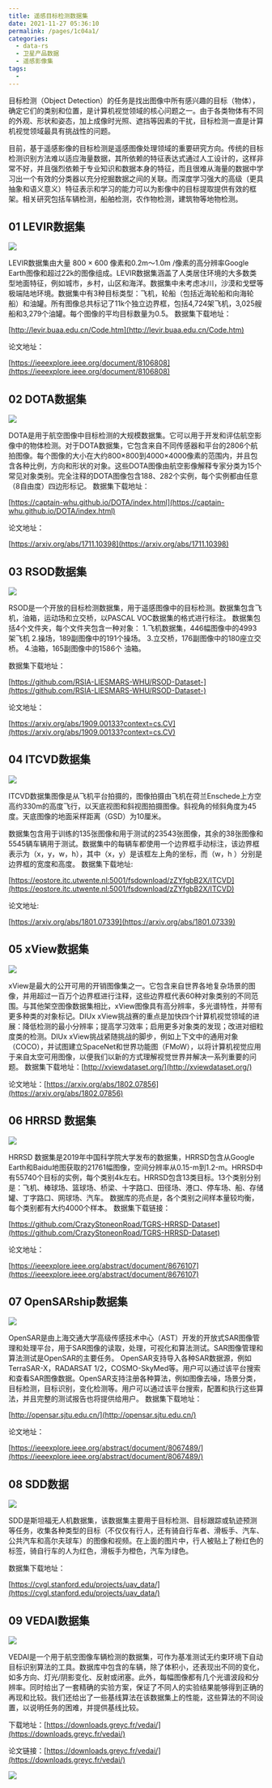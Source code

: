 ```yaml
---
title: 遥感目标检测数据集
date: 2021-11-27 05:36:10
permalink: /pages/1c04a1/
categories:
  - data-rs
  - 卫星产品数据
  - 遥感影像集
tags:
  - 
---
```



目标检测（Object Detection）的任务是找出图像中所有感兴趣的目标（物体），确定它们的类别和位置，是计算机视觉领域的核心问题之一。由于各类物体有不同的外观、形状和姿态，加上成像时光照、遮挡等因素的干扰，目标检测一直是计算机视觉领域最具有挑战性的问题。

目前，基于遥感影像的目标检测是遥感图像处理领域的重要研究方向。传统的目标检测识别方法难以适应海量数据，其所依赖的特征表达式通过人工设计的，这样非常不好，并且强烈依赖于专业知识和数据本身的特征，而且很难从海量的数据中学习出一个有效的分类器以充分挖掘数据之间的关联。而深度学习强大的高级（更具抽象和语义意义）特征表示和学习的能力可以为影像中的目标提取提供有效的框架。相关研究包括车辆检测，船舶检测，农作物检测，建筑物等地物检测。

## 01 LEVIR数据集

![](https://cdn.jsdelivr.net/gh/yunxingluoyun/blog-img/20211122090928.png)

LEVIR数据集由大量 800 × 600 像素和0.2m〜1.0m /像素的高分辨率Google Earth图像和超过22k的图像组成。LEVIR数据集涵盖了人类居住环境的大多数类型地面特征，例如城市，乡村，山区和海洋。数据集中未考虑冰川，沙漠和戈壁等极端陆地环境。数据集中有3种目标类型：飞机，轮船（包括近海轮船和向海轮船）和油罐。所有图像总共标记了11k个独立边界框，包括4,724架飞机，3,025艘船和3,279个油罐。每个图像的平均目标数量为0.5。
数据集下载地址：

[http://levir.buaa.edu.cn/Code.htm](http://levir.buaa.edu.cn/Code.htm)

论文地址：

[https://ieeexplore.ieee.org/document/8106808](https://ieeexplore.ieee.org/document/8106808)

## 02 DOTA数据集 

![](https://cdn.jsdelivr.net/gh/yunxingluoyun/blog-img/20211122090947.png)

DOTA是用于航空图像中目标检测的大规模数据集。它可以用于开发和评估航空影像中的物体检测。对于DOTA数据集，它包含来自不同传感器和平台的2806个航拍图像。每个图像的大小在大约800×800到4000×4000像素的范围内，并且包含各种比例，方向和形状的对象。这些DOTA图像由航空影像解释专家分类为15个常见对象类别。完全注释的DOTA图像包含188、282个实例，每个实例都由任意（8自由度）四边形标记。
数据集下载地址：

[https://captain-whu.github.io/DOTA/index.html](https://captain-whu.github.io/DOTA/index.html)

论文地址：

[https://arxiv.org/abs/1711.10398](https://arxiv.org/abs/1711.10398)

## 03 RSOD数据集

![](https://cdn.jsdelivr.net/gh/yunxingluoyun/blog-img/20211122091001.png)

RSOD是一个开放的目标检测数据集，用于遥感图像中的目标检测。数据集包含飞机，油箱，运动场和立交桥，以PASCAL VOC数据集的格式进行标注。
数据集包括4个文件夹，每个文件夹包含一种对象：
1.飞机数据集，446幅图像中的4993架飞机
2.操场，189副图像中的191个操场。
3.立交桥，176副图像中的180座立交桥。
4.油箱，165副图像中的1586个 油箱。

数据集下载地址：

[https://github.com/RSIA-LIESMARS-WHU/RSOD-Dataset-](https://github.com/RSIA-LIESMARS-WHU/RSOD-Dataset-)

论文地址：

[https://arxiv.org/abs/1909.00133?context=cs.CV](https://arxiv.org/abs/1909.00133?context=cs.CV)

## 04 ITCVD数据集 

![](https://cdn.jsdelivr.net/gh/yunxingluoyun/blog-img/20211122091017.png)

ITCVD数据集图像是从飞机平台拍摄的，图像拍摄由飞机在荷兰Enschede上方空高约330m的高度飞行，以天底视图和斜视图拍摄图像。斜视角的倾斜角度为45度。天底图像的地面采样距离（GSD）为10厘米。

数据集包含用于训练的135张图像和用于测试的23543张图像，其余的38张图像和5545辆车辆用于测试。数据集中的每辆车都使用一个边界框手动标注，该边界框表示为（x，y，w，h），其中（x，y）是该框左上角的坐标，而（w，h ）分别是边界框的宽度和高度。
数据集下载地址: 

[https://eostore.itc.utwente.nl:5001/fsdownload/zZYfgbB2X/ITCVD](https://eostore.itc.utwente.nl:5001/fsdownload/zZYfgbB2X/ITCVD)

论文地址:

[https://arxiv.org/abs/1801.07339](https://arxiv.org/abs/1801.07339)

## 05 xView数据集

![](https://cdn.jsdelivr.net/gh/yunxingluoyun/blog-img/20211122091027.png)

xView是最大的公开可用的开销图像集之一。它包含来自世界各地复杂场景的图像，并用超过一百万个边界框进行注释，这些边界框代表60种对象类别的不同范围。与其他架空图像数据集相比，xView图像具有高分辨率，多光谱特性，并带有更多种类的对象标记。DIUx xView挑战赛的重点是加快四个计算机视觉领域的进展：降低检测的最小分辨率；提高学习效率；启用更多对象类的发现；改进对细粒度类的检测。DIUx xView挑战紧随挑战的脚步，例如上下文中的通用对象（COCO），并试图建立SpaceNet和世界功能图（FMoW），以将计算机视觉应用于来自太空可用图像，以便我们以新的方式理解视觉世界并解决一系列重要的问题。
数据集下载地址：[http://xviewdataset.org/](http://xviewdataset.org/)

论文地址：[https://arxiv.org/abs/1802.07856](https://arxiv.org/abs/1802.07856)

## 06 HRRSD 数据集

![](https://cdn.jsdelivr.net/gh/yunxingluoyun/blog-img/20211122091039.png)

HRRSD 数据集是2019年中国科学院大学发布的数据集，HRRSD包含从Google Earth和Baidu地图获取的21761幅图像，空间分辨率从0.15-m到1.2-m。HRRSD中有55740个目标的实例，每个类别4k左右。HRRSD包含13类目标。13个类别分别是：飞机、棒球场、篮球场、桥梁、十字路口、田径场、港口、停车场、船、存储罐、丁字路口、网球场、汽车。
数据库的亮点是，各个类别之间样本量较均衡，每个类别都有大约4000个样本。
数据集下载链接：

[https://github.com/CrazyStoneonRoad/TGRS-HRRSD-Dataset](https://github.com/CrazyStoneonRoad/TGRS-HRRSD-Dataset)

论文地址：

[https://ieeexplore.ieee.org/abstract/document/8676107](https://ieeexplore.ieee.org/abstract/document/8676107)

## 07 OpenSARship数据集

![](https://cdn.jsdelivr.net/gh/yunxingluoyun/blog-img/20211122091051.png)

OpenSAR是由上海交通大学高级传感技术中心（AST）开发的开放式SAR图像管理和处理平台，用于SAR图像的读取，处理，可视化和算法测试。SAR图像管理和算法测试是OpenSAR的主要任务。
OpenSAR支持导入各种SAR数据源，例如TerraSAR-X，RADARSAT 1/2，COSMO-SkyMed等。用户可以通过该平台搜索和查看SAR图像数据。OpenSAR支持注册各种算法，例如图像去噪，场景分类，目标检测，目标识别，变化检测等。用户可以通过该平台搜索，配置和执行这些算法，并且完整的测试报告也将提供给用户。
数据集下载地址：

[http://opensar.sjtu.edu.cn/](http://opensar.sjtu.edu.cn/)

论文地址：

[https://ieeexplore.ieee.org/abstract/document/8067489/](https://ieeexplore.ieee.org/abstract/document/8067489/)

## 08 SDD数据 

![](https://cdn.jsdelivr.net/gh/yunxingluoyun/blog-img/20211122091109.png)

SDD是斯坦福无人机数据集，该数据集主要用于目标检测、目标跟踪或轨迹预测等任务，收集各种类型的目标（不仅仅有行人，还有骑自行车者、滑板手、汽车、公共汽车和高尔夫球车）的图像和视频。在上面的图片中，行人被贴上了粉红色的标签，骑自行车的人为红色，滑板手为橙色，汽车为绿色。

数据集下载地址：

[https://cvgl.stanford.edu/projects/uav_data/](https://cvgl.stanford.edu/projects/uav_data/)

## 09 VEDAI数据集

![](https://cdn.jsdelivr.net/gh/yunxingluoyun/blog-img/20211122091119.png)

VEDAI是一个用于航空图像车辆检测的数据集，可作为基准测试无约束环境下自动目标识别算法的工具。数据库中包含的车辆，除了体积小，还表现出不同的变化，如多方向、灯光/阴影变化、反射或闭塞。此外，每幅图像都有几个光谱波段和分辨率。同时给出了一套精确的实验方案，保证了不同人的实验结果能够得到正确的再现和比较。我们还给出了一些基线算法在该数据集上的性能，这些算法的不同设置，以说明任务的困难，并提供基线比较。

下载地址：[https://downloads.greyc.fr/vedai/](https://downloads.greyc.fr/vedai/)

论文链接：[https://downloads.greyc.fr/vedai/](https://downloads.greyc.fr/vedai/)



![](https://cdn.jsdelivr.net/gh/yunxingluoyun/blog-img/QQ截图20211120002727.png)